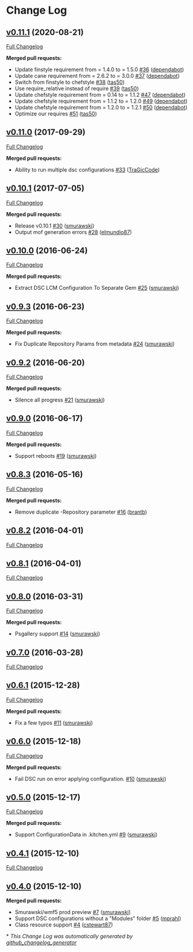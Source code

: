 # Change Log

## [v0.11.1](https://github.com/test-kitchen/kitchen-dsc/tree/v0.11.1) (2020-08-21)

[Full Changelog](https://github.com/test-kitchen/kitchen-dsc/compare/v0.11.0...v0.11.1)

**Merged pull requests:**

- Update finstyle requirement from = 1.4.0 to = 1.5.0 [\#36](https://github.com/test-kitchen/kitchen-dsc/pull/36) ([dependabot](https://github.com/dependabot))
- Update cane requirement from = 2.6.2 to = 3.0.0 [\#37](https://github.com/test-kitchen/kitchen-dsc/pull/37) ([dependabot](https://github.com/dependabot))
- Switch from finstyle to chefstyle [\#38](https://github.com/test-kitchen/kitchen-dsc/pull/38) ([tas50](https://github.com/tas50))
- Use require_relative instead of require [\#39](https://github.com/test-kitchen/kitchen-dsc/pull/39) ([tas50](https://github.com/tas50))
- Update chefstyle requirement from = 0.14 to = 1.1.2 [\#47](https://github.com/test-kitchen/kitchen-dsc/pull/47) ([dependabot](https://github.com/dependabot))
- Update chefstyle requirement from = 1.1.2 to = 1.2.0 [\#49](https://github.com/test-kitchen/kitchen-dsc/pull/49) ([dependabot](https://github.com/dependabot))
- Update chefstyle requirement from = 1.2.0 to = 1.2.1 [\#50](https://github.com/test-kitchen/kitchen-dsc/pull/50) ([dependabot](https://github.com/dependabot))
- Optimize our requires [\#51](https://github.com/test-kitchen/kitchen-dsc/pull/51) ([tas50](https://github.com/tas50))

## [v0.11.0](https://github.com/test-kitchen/kitchen-dsc/tree/v0.11.0) (2017-09-29)

[Full Changelog](https://github.com/test-kitchen/kitchen-dsc/compare/v0.10.1...v0.11.0)

**Merged pull requests:**

- Ability to run multiple dsc configurations [\#33](https://github.com/test-kitchen/kitchen-dsc/pull/33) ([TraGicCode](https://github.com/TraGicCode))

## [v0.10.1](https://github.com/test-kitchen/kitchen-dsc/tree/v0.10.1) (2017-07-05)

[Full Changelog](https://github.com/test-kitchen/kitchen-dsc/compare/v0.10.0...v0.10.1)

**Merged pull requests:**

- Release v0.10.1 [\#30](https://github.com/test-kitchen/kitchen-dsc/pull/30) ([smurawski](https://github.com/smurawski))
- Output mof generation errors [\#28](https://github.com/test-kitchen/kitchen-dsc/pull/28) ([elmundio87](https://github.com/elmundio87))

## [v0.10.0](https://github.com/test-kitchen/kitchen-dsc/tree/v0.10.0) (2016-06-24)

[Full Changelog](https://github.com/test-kitchen/kitchen-dsc/compare/v0.9.3...v0.10.0)

**Merged pull requests:**

- Extract DSC LCM Configuration To Separate Gem [\#25](https://github.com/test-kitchen/kitchen-dsc/pull/25) ([smurawski](https://github.com/smurawski))

## [v0.9.3](https://github.com/test-kitchen/kitchen-dsc/tree/v0.9.3) (2016-06-23)

[Full Changelog](https://github.com/test-kitchen/kitchen-dsc/compare/v0.9.2...v0.9.3)

**Merged pull requests:**

- Fix Duplicate Repository Params from metadata [\#24](https://github.com/test-kitchen/kitchen-dsc/pull/24) ([smurawski](https://github.com/smurawski))

## [v0.9.2](https://github.com/test-kitchen/kitchen-dsc/tree/v0.9.2) (2016-06-20)

[Full Changelog](https://github.com/test-kitchen/kitchen-dsc/compare/v0.9.0...v0.9.2)

**Merged pull requests:**

- Silence all progress [\#21](https://github.com/test-kitchen/kitchen-dsc/pull/21) ([smurawski](https://github.com/smurawski))

## [v0.9.0](https://github.com/test-kitchen/kitchen-dsc/tree/v0.9.0) (2016-06-17)

[Full Changelog](https://github.com/test-kitchen/kitchen-dsc/compare/v0.8.3...v0.9.0)

**Merged pull requests:**

- Support reboots [\#19](https://github.com/test-kitchen/kitchen-dsc/pull/19) ([smurawski](https://github.com/smurawski))

## [v0.8.3](https://github.com/test-kitchen/kitchen-dsc/tree/v0.8.3) (2016-05-16)

[Full Changelog](https://github.com/test-kitchen/kitchen-dsc/compare/v0.8.2...v0.8.3)

**Merged pull requests:**

- Remove duplicate -Repository parameter [\#16](https://github.com/test-kitchen/kitchen-dsc/pull/16) ([brantb](https://github.com/brantb))

## [v0.8.2](https://github.com/test-kitchen/kitchen-dsc/tree/v0.8.2) (2016-04-01)

[Full Changelog](https://github.com/test-kitchen/kitchen-dsc/compare/v0.8.1...v0.8.2)

## [v0.8.1](https://github.com/test-kitchen/kitchen-dsc/tree/v0.8.1) (2016-04-01)

[Full Changelog](https://github.com/test-kitchen/kitchen-dsc/compare/v0.8.0...v0.8.1)

## [v0.8.0](https://github.com/test-kitchen/kitchen-dsc/tree/v0.8.0) (2016-03-31)

[Full Changelog](https://github.com/test-kitchen/kitchen-dsc/compare/v0.7.0...v0.8.0)

**Merged pull requests:**

- Psgallery support [\#14](https://github.com/test-kitchen/kitchen-dsc/pull/14) ([smurawski](https://github.com/smurawski))

## [v0.7.0](https://github.com/test-kitchen/kitchen-dsc/tree/v0.7.0) (2016-03-28)

[Full Changelog](https://github.com/test-kitchen/kitchen-dsc/compare/v0.6.1...v0.7.0)

## [v0.6.1](https://github.com/test-kitchen/kitchen-dsc/tree/v0.6.1) (2015-12-28)

[Full Changelog](https://github.com/test-kitchen/kitchen-dsc/compare/v0.6.0...v0.6.1)

**Merged pull requests:**

- Fix a few typos [\#11](https://github.com/test-kitchen/kitchen-dsc/pull/11) ([smurawski](https://github.com/smurawski))

## [v0.6.0](https://github.com/test-kitchen/kitchen-dsc/tree/v0.6.0) (2015-12-18)

[Full Changelog](https://github.com/test-kitchen/kitchen-dsc/compare/v0.5.0...v0.6.0)

**Merged pull requests:**

- Fail DSC run on error applying configuration. [\#10](https://github.com/test-kitchen/kitchen-dsc/pull/10) ([smurawski](https://github.com/smurawski))

## [v0.5.0](https://github.com/test-kitchen/kitchen-dsc/tree/v0.5.0) (2015-12-17)

[Full Changelog](https://github.com/test-kitchen/kitchen-dsc/compare/v0.4.1...v0.5.0)

**Merged pull requests:**

- Support ConfigurationData in .kitchen.yml [\#9](https://github.com/test-kitchen/kitchen-dsc/pull/9) ([smurawski](https://github.com/smurawski))

## [v0.4.1](https://github.com/test-kitchen/kitchen-dsc/tree/v0.4.1) (2015-12-10)

[Full Changelog](https://github.com/test-kitchen/kitchen-dsc/compare/v0.4.0...v0.4.1)

## [v0.4.0](https://github.com/test-kitchen/kitchen-dsc/tree/v0.4.0) (2015-12-10)

**Merged pull requests:**

- Smurawski/wmf5 prod preview [\#7](https://github.com/test-kitchen/kitchen-dsc/pull/7) ([smurawski](https://github.com/smurawski))
- Support DSC configurations without a "Modules" folder [\#5](https://github.com/test-kitchen/kitchen-dsc/pull/5) ([mprahl](https://github.com/mprahl))
- Class resource support [\#4](https://github.com/test-kitchen/kitchen-dsc/pull/4) ([cstewart87](https://github.com/cstewart87))



\* *This Change Log was automatically generated by [github_changelog_generator](https://github.com/skywinder/Github-Changelog-Generator)*
